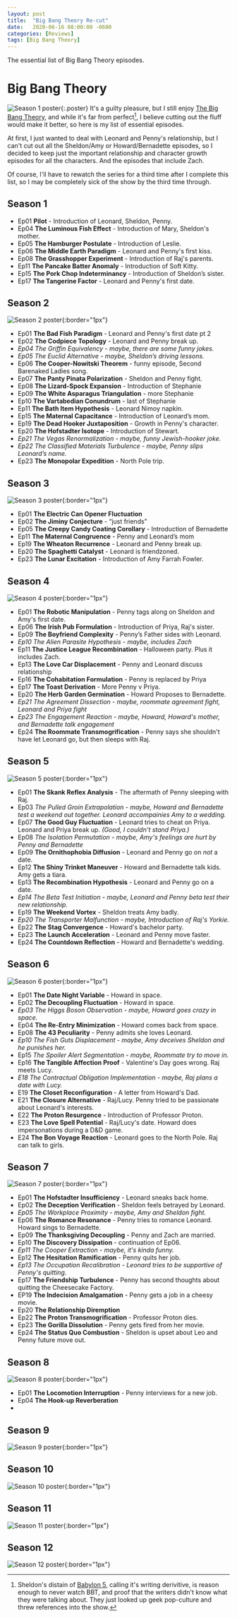 ```yaml
---
layout: post
title:  "Big Bang Theory Re-cut"
date:   2020-06-16 08:00:00 -0600
categories: [Reviews]
tags: [Big Bang Theory]
---
```


The essential list of Big Bang Theory episodes.

# Big Bang Theory

![Season 1 poster](/assets/2020/06/big_bang_theory_poster.jpg){:.poster} It's a guilty pleasure, but I still enjoy [The Big Bang Theory](https://www.imdb.com/title/tt0898266/), and while it's far from perfect[^1], I believe cutting out the fluff would make it better, so here is my list of essential episodes.

At first, I just wanted to deal with Leonard and Penny's relationship, but I can't cut out all the Sheldon/Amy or Howard/Bernadette episodes, so I decided to keep just the important relationship and character growth episodes for all the characters. And the episodes that include Zach.

Of course, I'll have to rewatch the series for a third time after I complete this list, so I may be completely sick of the show by the third time through.

## Season 1

* Ep01 **Pilot** - Introduction of Leonard, Sheldon, Penny.
* Ep04 **The Luminous Fish Effect** - Introduction of Mary, Sheldon's mother.
* Ep05 **The Hamburger Postulate** - Introduction of Leslie.
* Ep06 **The Middle Earth Paradigm** - Leonard and Penny's first kiss.
* Ep08 **The Grasshopper Experiment** - Introduction of Raj's parents.
* Ep11 **The Pancake Batter Anomaly** - Introduction of Soft Kitty.
* Ep15 **The Pork Chop Indeterminancy** - Introduction of Sheldon’s sister.
* Ep17 **The Tangerine Factor** - Leonard and Penny's first date.

## Season 2

![Season 2 poster](/assets/2020/06/The_Big_Bang_Theory_Season_2.jpg){:border="1px"}

* Ep01 **The Bad Fish Paradigm** - Leonard and Penny's first date pt 2
* Ep02 **The Codpiece Topology** - Leonard and Penny break up.
* *Ep04 The Griffin Equivalency - maybe, there are some funny jokes.*
* *Ep05 The Euclid Alternative - maybe, Sheldon’s driving lessons.*
* Ep06 **The Cooper-Nowitski Theorem** - funny episode, Second Barenaked Ladies song.
* Ep07 **The Panty Pinata Polarization** - Sheldon and Penny fight.
* Ep08 **The Lizard-Spock Expansion** - Introduction of Stephanie
* Ep09 **The White Asparagus Triangulation** - more Stephanie
* Ep10 **The Vartabedian Conundrum** - last of Stephanie
* Ep11 **The Bath Item Hypothesis** - Leonard Nimoy napkin.
* Ep15 **The Maternal Capacitance** - Introduction of Leonard’s mom.
* Ep19 **The Dead Hooker Juxtaposition** - Growth in Penny's character.
* Ep20 **The Hofstadter Isotope** - Introduction of Stewart.
* *Ep21 The Vegas Renormalization - maybe, funny Jewish-hooker joke.*
* *Ep22 The Classified Materials Turbulence - maybe, Penny slips Leonard’s name.*
* Ep23 **The Monopolar Expedition** - North Pole trip.

## Season 3

![Season 3 poster](/assets/2020/06/The_Big_Bang_Theory_Season_3.jpg){:border="1px"}

* Ep01 **The Electric Can Opener Fluctuation**
* Ep02 **The Jiminy Conjecture** - “just friends”
* Ep05 **The Creepy Candy Coating Corollary** - Introduction of Bernadette
* Ep11 **The Maternal Congruence** - Penny and Leonard’s mom
* Ep19 **The Wheaton Recurrence** - Leonard and Penny break up.
* Ep20 **The Spaghetti Catalyst** - Leonard is friendzoned.
* Ep23 **The Lunar Excitation** - Introduction of Amy Farrah Fowler.

## Season 4

![Season 4 poster](/assets/2020/06/The_Big_Bang_Theory_Season_4.jpg){:border="1px"}

* Ep01 **The Robotic Manipulation** - Penny tags along on Sheldon and Amy's first date.
* Ep06 **The Irish Pub Formulation** - Introduction of Priya, Raj's sister.
* Ep09 **The Boyfriend Complexity** - Penny’s Father sides with Leonard.
* *Ep10 The Alien Parasite Hypothesis - maybe, includes Zach*
* Ep11 **The Justice League Recombination** - Halloween party. Plus it includes Zach.
* Ep13 **The Love Car Displacement** - Penny and Leonard discuss relationship
* Ep16 **The Cohabitation Formulation** - Penny is replaced by Priya
* Ep17 **The Toast Derivation** - More Penny v Priya.
* Ep20 **The Herb Garden Germination** - Howard Proposes to Bernadette.
* *Ep21 The Agreement Dissection - maybe, roommate agreement fight, Leonard and Priya fight*
* *Ep23 The Engagement Reaction - maybe, Howard, Howard's mother, and Bernadette talk engagement*
* Ep24 **The Roommate Transmogrification** - Penny says she shouldn't have let Leonard go, but then sleeps with Raj.

## Season 5

![Season 5 poster](/assets/2020/06/The_Big_Bang_Theory_Season_5.jpg){:border="1px"}

* Ep01 **The Skank Reflex Analysis** - The aftermath of Penny sleeping with Raj.
* Ep03 *The Pulled Groin Extrapolation - maybe, Howard and Bernadette test a weekend out together. Leonard accompainies Amy to a wedding.*
* Ep07 **The Good Guy Fluctuation** - Leonard tries to cheat on Priya. Leonard and Priya break up. *(Good, I couldn't stand Priya.)*
* Ep08 *The Isolation Permutation - maybe, Amy's feelings are hurt by Penny and Bernadette*
* Ep09 **The Ornithophobia Diffusion** - Leonard and Penny go on *not* a date.
* Ep12 **The Shiny Trinket Maneuver** - Howard and Bernadette talk kids. Amy gets a tiara.
* Ep13 **The Recombination Hypothesis** - Leonard and Penny go on a date.
* *Ep14 The Beta Test Initiation - maybe, Leonard and Penny beta test their new relationship.*
* Ep19 **The Weekend Vortex** - Sheldon treats Amy badly.
* *Ep20 The Transporter Malfunction - maybe, Introduction of Raj's Yorkie.*
* Ep22 **The Stag Convergence** - Howard's bachelor party.
* Ep23 **The Launch Acceleration** - Leonard and Penny move faster.
* Ep24 **The Countdown Reflection** - Howard and Bernadette's wedding.

## Season 6

![Season 6 poster](/assets/2020/06/The_Big_Bang_Theory_Season_6.jpg){:border="1px"}

* Ep01 **The Date Night Variable** - Howard in space.
* Ep02 **The Decoupling Fluctuation** - Howard in space.
* *Ep03 The Higgs Boson Observation - maybe, Howard goes crazy in space.*
* Ep04 **The Re-Entry Minimization** - Howard comes back from space.
* Ep08 **The 43 Peculiarity** - Penny admits she loves Leonard.
* *Ep10 The Fish Guts Displacement - maybe, Amy deceives Sheldon and he punishes her.*
* Ep15 *The Spoiler Alert Segmentation - maybe, Roommate try to move in.*
* Ep16 **The Tangible Affection Proof** - Valentine's Day goes wrong. Raj meets Lucy.
* *E18 The Contractual Obligation Implementation - maybe, Raj plans a date with Lucy.*
* E19 **The Closet Reconfiguration** - A letter from Howard's Dad.
* E21 **The Closure Alternative** - Raj/Lucy. Penny tried to be passionate about Leonard's interests.
* E22 **The Proton Resurgence** - Introduction of Professor Proton.
* E23 **The Love Spell Potential** - Raj/Lucy's date. Howard does impersonations during a D&D game.
* E24 **The Bon Voyage Reaction** - Leonard goes to the North Pole. Raj can talk to girls.

## Season 7

![Season 7 poster](/assets/2020/06/The_Big_Bang_Theory_Season_7.jpg){:border="1px"}

* Ep01 **The Hofstadter Insufficiency** - Leonard sneaks back home.
* Ep02 **The Deception Verification** - Sheldon feels betrayed by Leonard.
* *Ep05 The Workplace Proximity - maybe, Amy and Sheldon fight.*
* Ep06 **The Romance Resonance** - Penny tries to romance Leonard. Howard sings to Bernadette.
* Ep09 **The Thanksgiving Decoupling** - Penny and Zach are married.
* Ep10 **The Discovery Dissipation** - continuation of Ep06.
* *Ep11 The Cooper Extraction - maybe, it's kinda funny.*
* Ep12 **The Hesitation Ramification** - Penny quits her job.
* *Ep13 The Occupation Recalibration - Leonard tries to be supportive of Penny's quitting.*
* Ep17 **The Friendship Turbulence** - Penny has second thoughts about quitting the Cheesecake Factory.
* EP19 **The Indecision Amalgamation** - Penny gets a job in a cheesy movie.
* Ep20 **The Relationship Diremption**
* Ep22 **The Proton Transmogrification** - Professor Proton dies.
* Ep23 **The Gorilla Dissolution** - Penny gets fired from her movie.
* Ep24 **The Status Quo Combustion** - Sheldon is upset about Leo and Penny future move out.

## Season 8

![Season 8 poster](/assets/2020/06/The_Big_Bang_Theory_Season_8.jpg){:border="1px"}

* Ep01 **The Locomotion Interruption** - Penny interviews for a new job.
* Ep04 **The Hook-up Reverberation**
* 

## Season 9

![Season 9 poster](/assets/2020/06/The_Big_Bang_Theory_Season_9.jpg){:border="1px"}

## Season 10

![Season 10 poster](/assets/2020/06/The_Big_Bang_Theory_Season_10.jpg){:border="1px"}

## Season 11

![Season 11 poster](/assets/2020/06/The_Big_Bang_Theory_Season_11.jpg){:border="1px"}

## Season 12

![Season 12 poster](/assets/2020/06/The_Big_Bang_Theory_Season_12.jpg){:border="1px"}

[^1]: Sheldon's distain of [Babylon 5](https://www.imdb.com/title/tt0105946/), calling it's writing derivitive, is reason enough to never watch BBT, and proof that the writers didn't know what they were talking about. They just looked up geek pop-culture and threw references  into the show.
